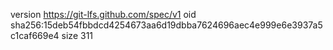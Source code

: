version https://git-lfs.github.com/spec/v1
oid sha256:15deb54fbbdcd4254673aa6d19dbba7624696aec4e999e6e3937a5c1caf669e4
size 311
